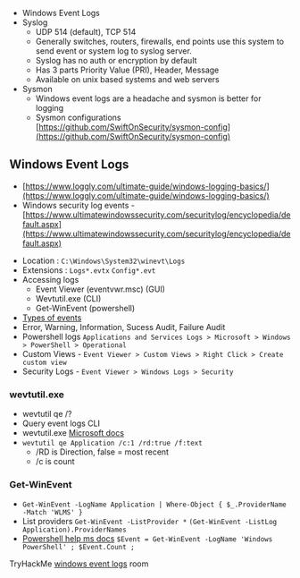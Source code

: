 * Windows Event Logs
* Syslog
  * UDP 514 (default), TCP 514
  * Generally switches, routers, firewalls, end points use this system to send event or system log to syslog server.
  * Syslog has no auth or encryption by default
  * Has 3 parts Priority Value (PRI), Header, Message
  * Available on unix based systems and web servers
* Sysmon
  * Windows event logs are a headache and sysmon is better for logging
  * Sysmon configurations [https://github.com/SwiftOnSecurity/sysmon-config](https://github.com/SwiftOnSecurity/sysmon-config)

## Windows Event Logs
- [https://www.loggly.com/ultimate-guide/windows-logging-basics/](https://www.loggly.com/ultimate-guide/windows-logging-basics/)
- Windows security log events - [https://www.ultimatewindowssecurity.com/securitylog/encyclopedia/default.aspx](https://www.ultimatewindowssecurity.com/securitylog/encyclopedia/default.aspx)

* Location : `C:\Windows\System32\winevt\Logs` 
* Extensions : `Logs*.evtx` `Config*.evt`
* Accessing logs
  * Event Viewer (eventvwr.msc) (GUI)
  * Wevtutil.exe (CLI)
  * Get-WinEvent (powershell)
*  [Types of events](https://docs.microsoft.com/en-us/windows/win32/eventlog/event-types)
  * Error, Warning, Information, Sucess Audit, Failure Audit
* Powershell logs `Applications and Services Logs > Microsoft > Windows > PowerShell > Operational`
* Custom Views - `Event Viewer > Custom Views > Right Click > Create custom view`
* Security Logs - `Event Viewer > Windows Logs > Security`

### wevtutil.exe
- wevtutil qe /?
- Query event logs CLI
- wevtutil.exe [Microsoft docs](https://docs.microsoft.com/en-us/windows-server/administration/windows-commands/wevtutil)
- `wevtutil qe Application /c:1 /rd:true /f:text`
  * /RD is Direction, false = most recent
  * /c is count

### Get-WinEvent
- `Get-WinEvent -LogName Application | Where-Object { $_.ProviderName -Match 'WLMS' }`
- List providers `Get-WinEvent -ListProvider *` `(Get-WinEvent -ListLog Application).ProviderNames`
- [Powershell help ms docs](https://docs.microsoft.com/en-us/powershell/module/microsoft.powershell.diagnostics/get-winevent?view=powershell-5.1) `$Event = Get-WinEvent -LogName 'Windows PowerShell' ; $Event.Count ;`

TryHackMe [windows event logs](https://tryhackme.com/room/windowseventlogs) room
